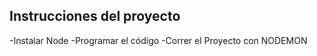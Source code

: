 ## Instrucciones del proyecto 

-Instalar Node 
-Programar el código
-Correr el Proyecto con NODEMON